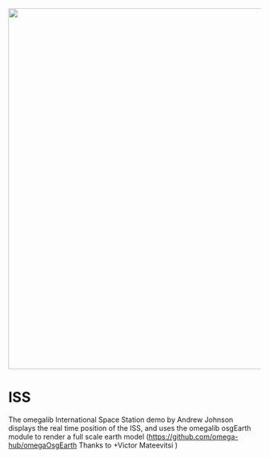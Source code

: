 <img src="https://raw.github.com/omega-hub/ISS/master/screenshot.png" width=720/>

ISS
===

The omegalib International Space Station demo by Andrew Johnson displays the real time position of the ISS, 
and uses the omegalib osgEarth module to render a full scale earth model (https://github.com/omega-hub/omegaOsgEarth Thanks to +Victor Mateevitsi ) 
